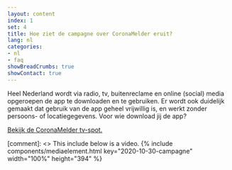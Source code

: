 ```yaml
---
layout: content
index: 1
set: 4
title: Hoe ziet de campagne over CoronaMelder eruit?
lang: nl
categories:
- nl
- faq
showBreadCrumbs: true
showContact: true
---
```

Heel Nederland wordt via radio, tv, buitenreclame en online (social) media opgeroepen de app te downloaden en te gebruiken. Er wordt ook duidelijk gemaakt dat gebruik van de app geheel vrijwillig is, en werkt zonder persoons- of locatiegegevens. Voor wie download jij de app?

<a href="https://www.youtube.com/watch?v=ZVLzUcWq4ZM" target="_blank" rel="noopener roferrer">Bekijk de CoronaMelder tv-spot.</a>

[comment]: <> This include below is a video.
{% include components/mediaelement.html key="2020-10-30-campagne" width="100%" height="394" %}
